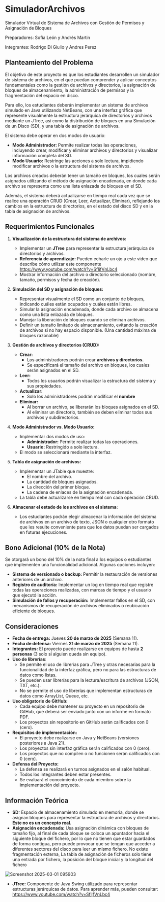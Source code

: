 # SimuladorArchivos
Simulador Virtual de Sistema de Archivos con Gestión de Permisos y Asignación de Bloques

Preparadores: Sofía León y Andrés Martin

Integrantes: Rodrigo Di Giulio y Andres Perez

## Planteamiento del Problema
El objetivo de este proyecto es que los estudiantes desarrollen un simulador de sistema de archivos, en el que puedan comprender y aplicar conceptos fundamentales como la gestión de archivos y directorios, la asignación de bloques de almacenamiento, la administración de permisos y la fragmentación del espacio en disco.

Para ello, los estudiantes deberán implementar un sistema de archivos simulado en Java utilizando NetBeans, con una interfaz gráfica que represente visualmente la estructura jerárquica de directorios y archivos mediante un JTree, así como la distribución de bloques en una Simulación de un Disco (SD), y una tabla de asignación de archivos.

El sistema debe operar en dos modos de usuario:
* **Modo Administrador:** Permite realizar todas las operaciones, incluyendo crear, modificar y eliminar archivos y directorios y visualizar información completa del SD.
* **Modo Usuario:** Restringe las acciones a solo lectura, impidiendo modificar archivos o la estructura del sistema de archivos.

Los archivos creados deberán tener un tamaño en bloques, los cuales serán asignados utilizando el método de asignación encadenada, en donde cada archivo se representa como una lista enlazada de bloques en el SD.

Además, el sistema deberá actualizarse en tiempo real cada vez que se realice una operación CRUD (Crear, Leer, Actualizar, Eliminar), reflejando los cambios en la estructura de directorios, en el estado del disco SD y en la tabla de asignación de archivos.

## Requerimientos Funcionales
1) **Visualización de la estructura del sistema de archivos:**
   * Implementar un **JTree** para representar la estructura jerárquica de directorios y archivos. 
   * **Referencia de aprendizaje:** Pueden echarle un ojo a este video que describe cómo utilizar este componente https://www.youtube.com/watch?v=SfljfVnLbc4 
   * Mostrar información del archivo o directorio seleccionado (nombre, tamaño, permisos y fecha de creación).
  
2) **Simulación del SD y asignación de bloques:**
   * Representar visualmente el SD como un conjunto de bloques, indicando cuáles están ocupados y cuáles están libres.
   * Simular la asignación encadenada, donde cada archivo se almacena como una lista enlazada de bloques.
   * Manejar la liberación de bloques cuando se eliminan archivos.
   * Definir un tamaño limitado de almacenamiento, evitando la creación de archivos si no hay espacio disponible. (Una cantidad máxima de bloques razonable)

3) **Gestión de archivos y directorios (CRUD):**
   * **Crear:**
     * Los administradores podrán crear **archivos y directorios.**
     * Se especificará el tamaño del archivo en bloques, los cuales serán asignados en el SD.
   * **Leer:**
     * Todos los usuarios podrán visualizar la estructura del sistema y sus propiedades.
   * **Actualizar:**
     * Solo los administradores podrán modificar el **nombre**
   * **Eliminar:**
     * Al borrar un archivo, se liberarán los bloques asignados en el SD.
     * Al eliminar un directorio, también se deben eliminar todos sus archivos y subdirectorios.

4) **Modo Administrador vs. Modo Usuario:**
   * Implementar dos modos de uso:
     * **Administrador:** Permite realizar todas las operaciones.
     * **Usuario:** Restringido a solo lectura.
   * El modo se seleccionará mediante la interfaz.

5) **Tabla de asignación de archivos:**
   * Implementar un JTable que muestre:
     * El nombre del archivo.
     * La cantidad de bloques asignados.
     * La dirección del primer bloque.
     * La cadena de enlaces de la asignación encadenada.
   * La tabla debe actualizarse en tiempo real con cada operación CRUD.

6) **Almacenar el estado de los archivos en el sistema:**
   * Los estudiantes podrán elegir almacenar la información del sistema de archivos en un archivo de texto, JSON o cualquier otro formato que les resulte conveniente para que los datos puedan ser cargados en futuras ejecuciones.

## Bono Adicional (10% de la Nota)
Se otorgará un bono del 10% de la nota final a los equipos o estudiantes que implementen una funcionalidad adicional. Algunas opciones incluyen:
* **Sistema de versionado o backup:** Permitir la restauración de versiones anteriores de un archivo.
* **Registro de auditoría:** Implementar un log en tiempo real que registre todas las operaciones realizadas, con marcas de tiempo y el usuario que ejecutó la acción.
* **Simulación de fallos y recuperación:** Implementar fallos en el SD, con mecanismos de recuperación de archivos eliminados o reubicación eficiente de bloques.

## Consideraciones
* **Fecha de entrega:** Jueves **20 de marzo de 2025** (Semana 11).
* **Fecha de defensa:** Viernes **21 de marzo de 2025** (Semana 11).
* **Integrantes:** El proyecto puede realizarse en equipos de hasta **2 personas** (3 solo si alguien queda sin equipo).
* **Uso de librerías:**
  * Se permite el uso de librerías para JTree y otras necesarias para la funcionalidad de la interfaz gráfica, pero no para las estructuras de datos como listas. 
  * Se pueden usar librerías para la lectura/escritura de archivos (JSON, TXT, etc.).
  * No se permite el uso de librerías que implementan estructuras de datos como ArrayList, Queue, etc.
* **Uso obligatorio de GitHub:**
  * Cada equipo debe mantener su proyecto en un repositorio de GitHub, que deberá ser enviado junto con un informe en formato PDF.
  * Los proyectos sin repositorio en GitHub serán calificados con 0 (cero).
* **Requisitos de implementación:**
  * El proyecto debe realizarse en Java y NetBeans (versiones posteriores a Java 21).
  * Los proyectos sin interfaz gráfica serán calificados con 0 (cero).
  * Los proyectos que no compilen o no funcionen serán calificados con 0 (cero).
* **Defensa del Proyecto:**
  * La defensa se realizará en turnos asignados en el salón habitual.
  * Todos los integrantes deben estar presentes.
  * Se evaluará el conocimiento de cada miembro sobre la implementación del proyecto.

## Información Teórica
* **SD:** Espacio de almacenamiento simulado en memoria, donde se asignan bloques para representar la estructura de archivos y directorios. **Este no es un concepto real.**
* **Asignación encadenada:** Usa asignación dinámica con bloques de tamaño fijo, al final de cada bloque se coloca un apuntador hacia el siguiente bloque del fichero, por lo que no tienen que estar guardados de forma contigua, pero puede provocar que se tengan que acceder a diferentes sectores del disco para leer un mismo fichero. No existe fragmentación externa, La tabla de asignación de ficheros solo tiene una entrada por fichero, la posición del bloque inicial y la longitud del fichero

![Screenshot 2025-03-01 095903](https://github.com/user-attachments/assets/9359cec9-77f1-456b-a239-4dbf93ce235f)

* **JTree:** Componente de Java Swing utilizado para representar estructuras jerárquicas de datos. Para aprender más, pueden consultar: https://www.youtube.com/watch?v=SfljfVnLbc4 
